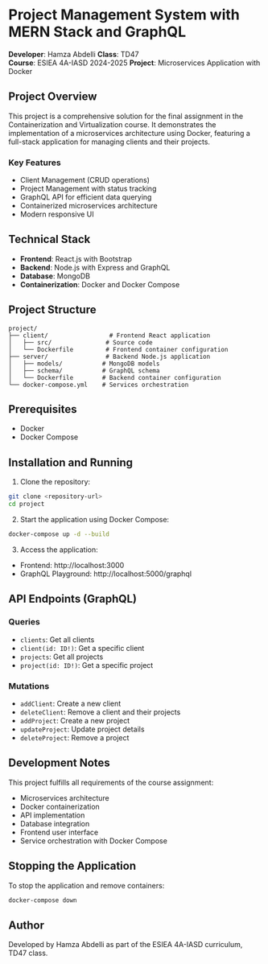 # Project Management System with MERN Stack and GraphQL

**Developer**: Hamza Abdelli 
**Class**: TD47  
**Course**: ESIEA 4A-IASD 2024-2025 
**Project**: Microservices Application with Docker

## Project Overview

This project is a comprehensive solution for the final assignment in the Containerization and Virtualization course. It demonstrates the implementation of a microservices architecture using Docker, featuring a full-stack application for managing clients and their projects.

### Key Features

- Client Management (CRUD operations)
- Project Management with status tracking
- GraphQL API for efficient data querying
- Containerized microservices architecture
- Modern responsive UI

## Technical Stack

- **Frontend**: React.js with Bootstrap
- **Backend**: Node.js with Express and GraphQL
- **Database**: MongoDB
- **Containerization**: Docker and Docker Compose

## Project Structure

```
project/
├── client/                 # Frontend React application
│   ├── src/               # Source code
│   └── Dockerfile         # Frontend container configuration
├── server/                # Backend Node.js application
│   ├── models/           # MongoDB models
│   ├── schema/           # GraphQL schema
│   └── Dockerfile        # Backend container configuration
└── docker-compose.yml    # Services orchestration
```

## Prerequisites

- Docker
- Docker Compose

## Installation and Running

1. Clone the repository:
```bash
git clone <repository-url>
cd project
```

2. Start the application using Docker Compose:
```bash
docker-compose up -d --build
```

3. Access the application:
- Frontend: http://localhost:3000
- GraphQL Playground: http://localhost:5000/graphql

## API Endpoints (GraphQL)

### Queries
- `clients`: Get all clients
- `client(id: ID!)`: Get a specific client
- `projects`: Get all projects
- `project(id: ID!)`: Get a specific project

### Mutations
- `addClient`: Create a new client
- `deleteClient`: Remove a client and their projects
- `addProject`: Create a new project
- `updateProject`: Update project details
- `deleteProject`: Remove a project

## Development Notes

This project fulfills all requirements of the course assignment:
- Microservices architecture
- Docker containerization
- API implementation
- Database integration
- Frontend user interface
- Service orchestration with Docker Compose

## Stopping the Application

To stop the application and remove containers:
```bash
docker-compose down
```

## Author

Developed by Hamza Abdelli as part of the ESIEA 4A-IASD curriculum, TD47 class.
